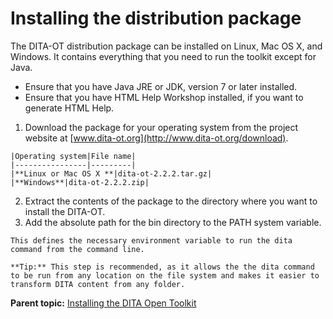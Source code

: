 # Installing the distribution package

The DITA-OT distribution package can be installed on Linux, Mac OS X, and Windows. It contains everything that you need to run the toolkit except for Java.

-   Ensure that you have Java JRE or JDK, version 7 or later installed.
-   Ensure that you have HTML Help Workshop installed, if you want to generate HTML Help.

1.   Download the package for your operating system from the project website at [www.dita-ot.org](http://www.dita-ot.org/download). 

    |Operating system|File name|
    |----------------|---------|
    |**Linux or Mac OS X **|dita-ot-2.2.2.tar.gz|
    |**Windows**|dita-ot-2.2.2.zip|

2.   Extract the contents of the package to the directory where you want to install the DITA-OT. 
3.   Add the absolute path for the bin directory to the PATH system variable. 

    This defines the necessary environment variable to run the dita command from the command line.

    **Tip:** This step is recommended, as it allows the the dita command to be run from any location on the file system and makes it easier to transform DITA content from any folder.


**Parent topic:** [Installing the DITA Open Toolkit](../user-guide/installing.md)

